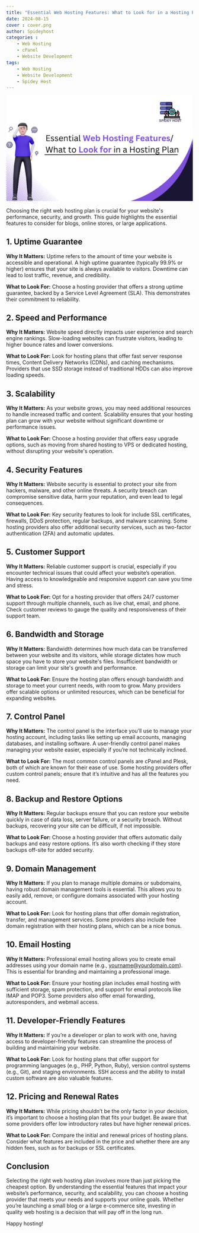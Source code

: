 ```yaml
---
title: "Essential Web Hosting Features: What to Look for in a Hosting Plan"
date: 2024-08-15
cover : cover.png
author: Spideyhost
categories :
    - Web Hosting
    - cPanel
    - Website Development
tags: 
    - Web Hosting 
    - Website Development 
    - Spidey Host
---
```

![Cover image](cover.png)

Choosing the right web hosting plan is crucial for your website's performance, security, and growth. This guide highlights the essential features to consider for blogs, online stores, or large applications.
<!--more-->
## 1. Uptime Guarantee

**Why It Matters:** Uptime refers to the amount of time your website is accessible and operational. A high uptime guarantee (typically 99.9% or higher) ensures that your site is always available to visitors. Downtime can lead to lost traffic, revenue, and credibility.

**What to Look For:** Choose a hosting provider that offers a strong uptime guarantee, backed by a Service Level Agreement (SLA). This demonstrates their commitment to reliability.

## 2. Speed and Performance

**Why It Matters:** Website speed directly impacts user experience and search engine rankings. Slow-loading websites can frustrate visitors, leading to higher bounce rates and lower conversions.

**What to Look For:** Look for hosting plans that offer fast server response times, Content Delivery Networks (CDNs), and caching mechanisms. Providers that use SSD storage instead of traditional HDDs can also improve loading speeds.

## 3. Scalability

**Why It Matters:** As your website grows, you may need additional resources to handle increased traffic and content. Scalability ensures that your hosting plan can grow with your website without significant downtime or performance issues.

**What to Look For:** Choose a hosting provider that offers easy upgrade options, such as moving from shared hosting to VPS or dedicated hosting, without disrupting your website's operation.

## 4. Security Features

**Why It Matters:** Website security is essential to protect your site from hackers, malware, and other online threats. A security breach can compromise sensitive data, harm your reputation, and even lead to legal consequences.

**What to Look For:** Key security features to look for include SSL certificates, firewalls, DDoS protection, regular backups, and malware scanning. Some hosting providers also offer additional security services, such as two-factor authentication (2FA) and automatic updates.

## 5. Customer Support

**Why It Matters:** Reliable customer support is crucial, especially if you encounter technical issues that could affect your website’s operation. Having access to knowledgeable and responsive support can save you time and stress.

**What to Look For:** Opt for a hosting provider that offers 24/7 customer support through multiple channels, such as live chat, email, and phone. Check customer reviews to gauge the quality and responsiveness of their support team.

## 6. Bandwidth and Storage

**Why It Matters:** Bandwidth determines how much data can be transferred between your website and its visitors, while storage dictates how much space you have to store your website's files. Insufficient bandwidth or storage can limit your site's growth and performance.

**What to Look For:** Ensure the hosting plan offers enough bandwidth and storage to meet your current needs, with room to grow. Many providers offer scalable options or unlimited resources, which can be beneficial for expanding websites.

## 7. Control Panel

**Why It Matters:** The control panel is the interface you’ll use to manage your hosting account, including tasks like setting up email accounts, managing databases, and installing software. A user-friendly control panel makes managing your website easier, especially if you’re not technically inclined.

**What to Look For:** The most common control panels are cPanel and Plesk, both of which are known for their ease of use. Some hosting providers offer custom control panels; ensure that it’s intuitive and has all the features you need.

## 8. Backup and Restore Options

**Why It Matters:** Regular backups ensure that you can restore your website quickly in case of data loss, server failure, or a security breach. Without backups, recovering your site can be difficult, if not impossible.

**What to Look For:** Choose a hosting provider that offers automatic daily backups and easy restore options. It’s also worth checking if they store backups off-site for added security.

## 9. Domain Management

**Why It Matters:** If you plan to manage multiple domains or subdomains, having robust domain management tools is essential. This allows you to easily add, remove, or configure domains associated with your hosting account.

**What to Look For:** Look for hosting plans that offer domain registration, transfer, and management services. Some providers also include free domain registration with their hosting plans, which can be a nice bonus.

## 10. Email Hosting

**Why It Matters:** Professional email hosting allows you to create email addresses using your domain name (e.g., yourname@yourdomain.com). This is essential for branding and maintaining a professional image.

**What to Look For:** Ensure your hosting plan includes email hosting with sufficient storage, spam protection, and support for email protocols like IMAP and POP3. Some providers also offer email forwarding, autoresponders, and webmail access.

## 11. Developer-Friendly Features

**Why It Matters:** If you’re a developer or plan to work with one, having access to developer-friendly features can streamline the process of building and maintaining your website.

**What to Look For:** Look for hosting plans that offer support for programming languages (e.g., PHP, Python, Ruby), version control systems (e.g., Git), and staging environments. SSH access and the ability to install custom software are also valuable features.

## 12. Pricing and Renewal Rates

**Why It Matters:** While pricing shouldn’t be the only factor in your decision, it’s important to choose a hosting plan that fits your budget. Be aware that some providers offer low introductory rates but have higher renewal prices.

**What to Look For:** Compare the initial and renewal prices of hosting plans. Consider what features are included in the price and whether there are any hidden fees, such as for backups or SSL certificates.

## Conclusion

Selecting the right web hosting plan involves more than just picking the cheapest option. By understanding the essential features that impact your website’s performance, security, and scalability, you can choose a hosting provider that meets your needs and supports your online goals. Whether you’re launching a small blog or a large e-commerce site, investing in quality web hosting is a decision that will pay off in the long run.

Happy hosting!
